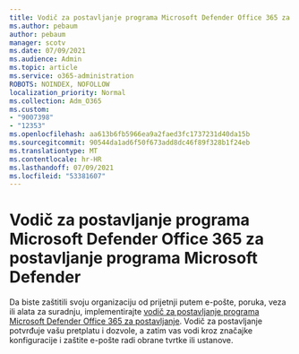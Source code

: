 ```yaml
---
title: Vodič za postavljanje programa Microsoft Defender Office 365 za postavljanje programa Microsoft Defender
ms.author: pebaum
author: pebaum
manager: scotv
ms.date: 07/09/2021
ms.audience: Admin
ms.topic: article
ms.service: o365-administration
ROBOTS: NOINDEX, NOFOLLOW
localization_priority: Normal
ms.collection: Adm_O365
ms.custom:
- "9007398"
- "12353"
ms.openlocfilehash: aa613b6fb5966ea9a2faed3fc1737231d40da15b
ms.sourcegitcommit: 90544da1ad6f50f673add8dc46f89f328b1f24eb
ms.translationtype: MT
ms.contentlocale: hr-HR
ms.lasthandoff: 07/09/2021
ms.locfileid: "53381607"
---
```

# <a name="microsoft-defender-for-office-365-setup-guide"></a>Vodič za postavljanje programa Microsoft Defender Office 365 za postavljanje programa Microsoft Defender

Da biste zaštitili svoju organizaciju od prijetnji putem e-pošte, poruka, veza ili alata za suradnju, implementirajte [vodič za postavljanje programa Microsoft Defender Office 365 za postavljanje](https://admin.microsoft.com/adminportal/home#/modernonboarding/office365advancedthreatprotectionadvisor). Vodič za postavljanje potvrđuje vašu pretplatu i dozvole, a zatim vas vodi kroz značajke konfiguracije i zaštite e-pošte radi obrane tvrtke ili ustanove.
